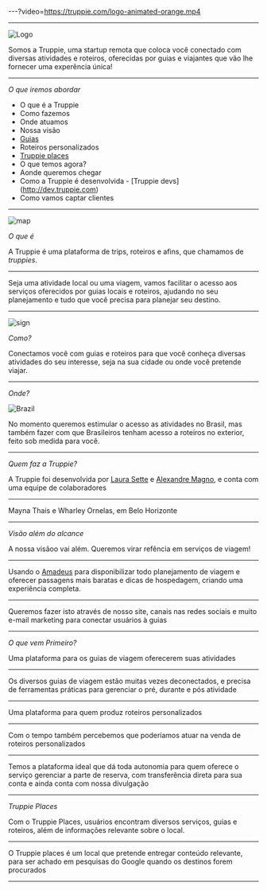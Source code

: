 ---?video=https://truppie.com/logo-animated-orange.mp4

---

![Logo](https://truppie.com/assets/logo-flat-8815ef3639e143731f00922704c9fa09d5fc311e5433207cf6e8ca136d4edf32.png)

Somos a Truppie, uma startup remota que coloca você conectado com diversas atividades e roteiros, oferecidas por guias e viajantes que vão lhe fornecer uma experência única!

---

*O que iremos abordar*

* O que é a Truppie
* Como fazemos
* Onde atuamos
* Nossa visão
* [Guias](http://guia.truppie.com)
* Roteiros personalizados 
* [Truppie places](https://truppie.com/welcome/user)
* O que temos agora?
* Aonde queremos chegar
* Como a Truppie é desenvolvida - [Truppie devs] (http://dev.truppie.com)
* Como vamos captar clientes

---

![map](https://user-images.githubusercontent.com/88840/33044206-49ffd9e6-ce48-11e7-9cf7-3109d4eb9312.png)

*O que é*

A Truppie é uma plataforma de trips, roteiros e afins, que chamamos de *truppies*. 

---

Seja uma atividade local ou uma viagem, vamos facilitar o acesso aos serviços oferecidos por guias locais e roteiros, ajudando no seu planejamento e tudo que você precisa para planejar seu destino.

---

![sign](https://user-images.githubusercontent.com/88840/33044320-ca356ec8-ce48-11e7-8c90-3a2c7c65f8f5.png)

*Como?*

Conectamos você com guias e roteiros para que você conheça diversas atividades do seu interesse, seja na sua cidade ou onde você pretende viajar.

---

*Onde?*

![Brazil](https://user-images.githubusercontent.com/88840/33442072-61f42b02-d5db-11e7-8cdb-1342ac7a1852.png)

No momento queremos estimular o acesso as atividades no Brasil, mas também fazer com que Brasileiros tenham acesso a roteiros no exterior, feito sob medida para você.

---

*Quem faz a Truppie?*

A Truppie foi desenvolvida por [Laura Sette](http://7cantosdomundo.com.br) e [Alexandre Magno](http://www.alexandremagno.net), e conta com uma equipe de colaboradores

---

Mayna Thais e Wharley Ornelas, em Belo Horizonte

---

*Visão além do alcance*

A nossa visãoo vai além. Queremos virar refência em serviços de viagem!

---

Usando o [Amadeus](https://sandbox.amadeus.com/) para disponibilizar todo planejamento de viagem e oferecer passagens mais baratas e dicas de hospedagem, criando uma experiência completa.

---

Queremos fazer isto através de nosso site, canais nas redes sociais e muito e-mail marketing para conectar usuários à guias

---

*O que vem Primeiro?*

Uma plataforma para os guias de viagem oferecerem suas atividades

---

Os diversos guias de viagem estão muitas vezes deconectados, e precisa de ferramentas práticas para gerenciar o pré, durante e pós atividade

---

Uma plataforma para quem produz roteiros personalizados

---

Com o tempo também percebemos que poderíamos atuar na venda de roteiros personalizados

---

Temos a plataforma ideal que dá toda autonomia para quem oferece o serviço gerenciar a parte de reserva, com transferência direta para sua conta e ainda conta com nossa divulgação

---

*Truppie Places*

Com o Truppie Places, usuários encontram diversos serviços, guias e roteiros, além de informações relevante sobre o local. 

---

O Truppie places é um local que pretende entregar conteúdo relevante, para ser achado em pesquisas do Google quando os destinos forem procurados

---





